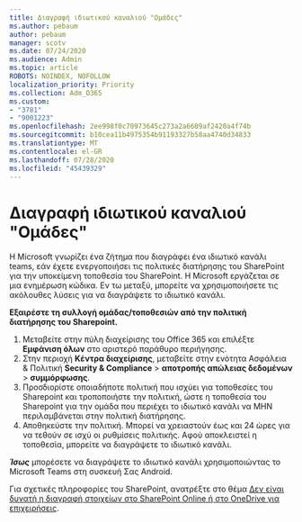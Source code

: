 ```yaml
---
title: Διαγραφή ιδιωτικού καναλιού "Ομάδες"
ms.author: pebaum
author: pebaum
manager: scotv
ms.date: 07/24/2020
ms.audience: Admin
ms.topic: article
ROBOTS: NOINDEX, NOFOLLOW
localization_priority: Priority
ms.collection: Adm_O365
ms.custom:
- "3781"
- "9001223"
ms.openlocfilehash: 2ee998f0c70973645c273a2a6609af2420a4f74b
ms.sourcegitcommit: b10cea11b4975354b91193327b58aa4740d34833
ms.translationtype: MT
ms.contentlocale: el-GR
ms.lasthandoff: 07/28/2020
ms.locfileid: "45439329"
---
```

# <a name="delete-a-teams-private-channel"></a>Διαγραφή ιδιωτικού καναλιού "Ομάδες"

Η Microsoft γνωρίζει ένα ζήτημα που διαγράφει ένα ιδιωτικό κανάλι teams, εάν έχετε ενεργοποιήσει τις πολιτικές διατήρησης του SharePoint για την υποκείμενη τοποθεσία του SharePoint. Η Microsoft εργάζεται σε μια ενημέρωση κώδικα. Εν τω μεταξύ, μπορείτε να χρησιμοποιήσετε τις ακόλουθες λύσεις για να διαγράψετε το ιδιωτικό κανάλι.

**Εξαιρέστε τη συλλογή ομάδας/τοποθεσιών από την πολιτική διατήρησης του Sharepoint.**

1. Μεταβείτε στην πύλη διαχείρισης του Office 365 και επιλέξτε **Εμφάνιση όλων** στο αριστερό παράθυρο περιήγησης.
2. Στην περιοχή **Κέντρα διαχείρισης**, μεταβείτε στην ενότητα Ασφάλεια & Πολιτική **Security & Compliance**  >  **αποτροπής απώλειας δεδομένων**  >  **συμμόρφωσης**.
3. Προσδιορίστε οποιαδήποτε πολιτική που ισχύει για τοποθεσίες του Sharepoint και τροποποιήστε την πολιτική, ώστε η τοποθεσία του Sharepoint για την ομάδα που περιέχει το ιδιωτικό κανάλι να ΜΗΝ περιλαμβάνεται στην πολιτική διατήρησης.
4. Αποθηκεύστε την πολιτική.
    Μπορεί να χρειαστούν έως και 24 ώρες για να τεθούν σε ισχύ οι ρυθμίσεις πολιτικής.
    Αφού αποκλειστεί η τοποθεσία, μπορείτε να διαγράψετε το ιδιωτικό κανάλι.  
    
***Ίσως*** μπορέσετε να διαγράψετε το ιδιωτικό κανάλι χρησιμοποιώντας το Microsoft Teams στη συσκευή Σας Android. 

Για σχετικές πληροφορίες του SharePoint, ανατρέξτε στο θέμα [Δεν είναι δυνατή η διαγραφή στοιχείων στο SharePoint Online ή στο OneDrive για επιχειρήσεις](https://docs.microsoft.com/alchemyinsights/retention-policy-ediscovery-hold).